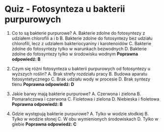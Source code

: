 # Quiz - Fotosynteza u bakterii purpurowych
1. Co to są bakterie purpurowe?
   A. Bakterie zdolne do fotosyntezy z udziałem chlorofili a i b
   B. Bakterie zdolne do fotosyntezy bez udziału chlorofili, lecz z udziałem bakteriocyaniny i karotenoidów
   C. Bakterie zdolne do fotosyntezy tylko w warunkach bezwodnych
   D. Bakterie zdolne do fotosyntezy tylko w środowisku wodnym
   **Poprawna odpowiedź: B**

2. Czym się różni fotosynteza u bakterii purpurowych od fotosyntezy u wyższych roślin?
   A. Brak strefy rozdziału pracy
   B. Budowa aparatu fotosyntetycznego
   C. Brak udziału wody w procesie
   D. Brak syntezy tlenu
   **Poprawna odpowiedź: D**

3. Jakie barwy mają bakterie purpurowe?
   A. Czerwona i zielona
   B. Pomarańczowa i czerwona
   C. Fioletowa i zielona
   D. Niebieska i fioletowa
   **Poprawna odpowiedź: B**

4. Gdzie występują bakterie purpurowe?
   A. Tylko w wodzie słodkiej
   B. Tylko w wodzie słonej
   C. W obu wymienionych środowiskach
   D. Tylko w glebie
   **Poprawna odpowiedź: C**

